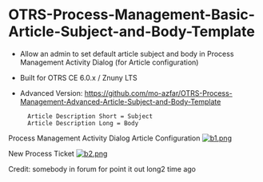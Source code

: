 # OTRS-Process-Management-Basic-Article-Subject-and-Body-Template
- Allow an admin to set default article subject and body in Process Management Activity Dialog (for Article configuration)
- Built for OTRS CE 6.0.x / Znuny LTS  
- Advanced Version: https://github.com/mo-azfar/OTRS-Process-Management-Advanced-Article-Subject-and-Body-Template  
  
  
		Article Description Short = Subject    
		Article Description Long = Body    

Process Management Activity Dialog Article Configuration
[![b1.png](https://i.postimg.cc/VstzY5w8/b1.png)](https://postimg.cc/yW7Mj1WQ)

New Process Ticket
[![b2.png](https://i.postimg.cc/C1qpLrWN/b2.png)](https://postimg.cc/ZB4MwHYB)
  
Credit: somebody in forum for point it out long2 time ago